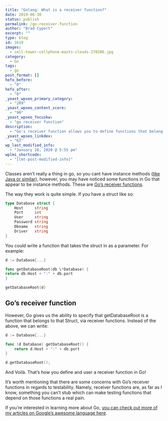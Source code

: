 ```yaml
---
title: "Golang: What is a receiver function?"
date: 2019-06-30
status: publish
permalink: /go-receiver-function
author: "Brad Cypert"
excerpt: ""
type: blog
id: 1619
images:
  - cell-tower-cellphone-masts-clouds-270286.jpg
category:
  - Go
tags:
  - go
post_format: []
hefo_before:
  - "0"
hefo_after:
  - "0"
_yoast_wpseo_primary_category:
  - "209"
_yoast_wpseo_content_score:
  - "90"
_yoast_wpseo_focuskw:
  - "go receiver function"
description:
  - "Go's receiver function allows you to define functions that belong to structs, similarly, but still quite different from instance methods in OOP."
_yoast_wpseo_linkdex:
  - "62"
wp_last_modified_info:
  - "January 28, 2020 @ 5:55 pm"
wplmi_shortcode:
  - "[lmt-post-modified-info]"
---
```


Classes aren’t really a thing in go, so you cant have instance methods ([like Java or similar](https://www.geeksforgeeks.org/static-methods-vs-instance-methods-java/)), however, you may have noticed some functions in Go that appear to be instance methods. These are [Go’s receiver functions](https://tour.golang.org/methods/4).

The way they work is quite simple. If you have a struct like so:

```go
type Database struct {
	Host     string
	Port     int
	User     string
	Password string
	Dbname   string
	Driver   string
}
```

You could write a function that takes the struct in as a parameter. For example:

```go
d := Database{...}

func getDatabaseRoot(db \*Database) {
return db.Host + ":" + db.port
}

getDatabaseRoot(d)

```

## Go’s receiver function

However, Go gives us the ability to specify that getDatabaseRoot is a function that belongs to that Struct, via receiver functions. Instead of the above, we can write:

```go
d := Database{...}

func (d Database) getDatabaseRoot() {
    return d.Host + ":" + db.port
}

d.getDatabaseRoot();
```

And Voilà. That’s how you define and user a receiver function in Go!

It’s worth mentioning that there are some concerns with Go’s receiver functions in regards to testability. Namely, receiver functions are, as far as I know, something you can’t stub which can make testing functions that depend on those functions a real pain.

If you’re interested in learning more about Go, [you can check out more of my articles on Google’s awesome language here](/tags/go).
